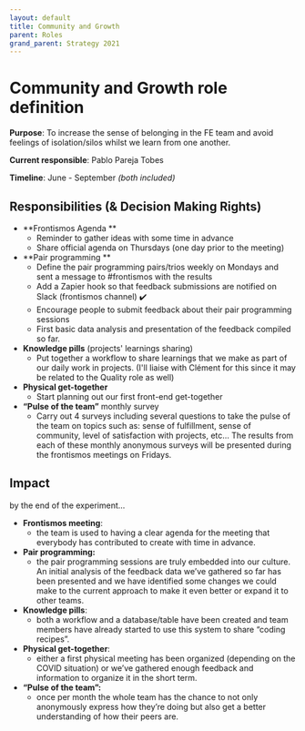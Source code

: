 ```yaml
---
layout: default
title: Community and Growth
parent: Roles
grand_parent: Strategy 2021
---
```


# Community and Growth role definition

**Purpose**: To increase the sense of belonging in the FE team and avoid feelings of isolation/silos whilst we learn from one another.

**Current responsible**: Pablo Pareja Tobes

**Timeline**: June - September _(both included)_

## Responsibilities (& Decision Making Rights)

* **Frontismos Agenda **
  * Reminder to gather ideas with some time in advance
  * Share official agenda on Thursdays (one day prior to the meeting)
* **Pair programming **
  * Define the pair programming pairs/trios weekly on Mondays and sent a message to #frontismos with the results
  * Add a Zapier hook so that feedback submissions are notified on Slack (frontismos channel) ✔️
  * Encourage people to submit feedback about their pair programming sessions
  * First basic data analysis and presentation of the feedback compiled so far.
* **Knowledge pills** (projects' learnings sharing)
  * Put together a workflow to share learnings that we make as part of our daily work in projects. (I'll liaise with Clément for this since it may be related to the Quality role as well)
* **Physical get-together**
  * Start planning out our first front-end get-together
* **“Pulse of the team”** monthly survey 
  * Carry out 4 surveys including several questions to take the pulse of the team on topics such as: sense of fulfillment, sense of community, level of satisfaction with projects, etc… The results from each of these monthly anonymous surveys will be presented during the frontismos meetings on Fridays.

## Impact

by the end of the experiment...
* **Frontismos meeting**: 
  * the team is used to having a clear agenda for the meeting that everybody has contributed to create with time in advance.
* **Pair programming:** 
  * the pair programming sessions are truly embedded into our culture. An initial analysis of the feedback data we’ve gathered so far has been presented and we have identified some changes we could make to the current approach to make it even better or expand it to other teams.
* **Knowledge pills**: 
  * both a workflow and a database/table have been created and team members have already started to use this system to share “coding recipes”.
* **Physical get-together**: 
  * either a first physical meeting has been organized (depending on the COVID situation) or we’ve gathered enough feedback and information to organize it in the short term.
* **“Pulse of the team”:** 
  * once per month the whole team has the chance to not only anonymously express how they’re doing but also get a better understanding of how their peers are. 





